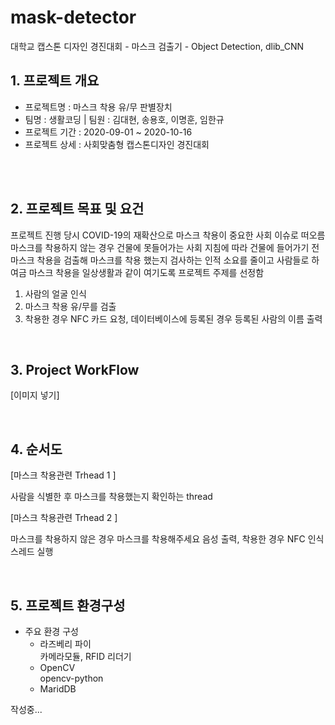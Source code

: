 # mask-detector
대학교 캡스톤 디자인 경진대회 - 마스크 검출기 - Object Detection, dlib_CNN


## 1. 프로젝트 개요

- 프로젝트명 : 마스크 착용 유/무 판별장치
- 팀명 : 생활코딩 | 팀원 : 김대현, 송용호, 이명훈, 임한규
- 프로젝트 기간 : 2020-09-01 ~ 2020-10-16
- 프로젝트 상세 : 사회맞춤형 캡스톤디자인 경진대회

</br></br>

## 2. 프로젝트 목표 및 요건
프로젝트 진행 당시 COVID-19의 재확산으로 마스크 착용이 중요한 사회 이슈로 떠오름
마스크를 착용하지 않는 경우 건물에 못들어가는 사회 지침에 따라 
건물에 들어가기 전 마스크 착용을 검출해 마스크를 착용 했는지 검사하는 인적 소요를 줄이고 
사람들로 하여금 마스크 착용을 일상생활과 같이 여기도록 프로젝트 주제를 선정함

1. 사람의 얼굴 인식
2. 마스크 착용 유/무를 검출
3. 착용한 경우 NFC 카드 요청, 데이터베이스에 등록된 경우 등록된 사람의 이름 출력

</br>

## 3. Project WorkFlow


[이미지 넣기]

</br>


## 4. 순서도
[마스크 착용관련 Trhead 1 ]

사람을 식별한 후 마스크를 착용했는지 확인하는 thread

[마스크 착용관련 Trhead 2 ]

마스크를 착용하지 않은 경우 마스크를 착용해주세요 음성 출력,
착용한 경우 NFC 인식 스레드 실행

</br>

## 5. 프로젝트 환경구성

- 주요 환경 구성
  - 라즈베리 파이 </br> 카메라모듈, RFID 리더기</br>
  - OpenCV </br> opencv-python</br>
  - MaridDB
    


작성중...
